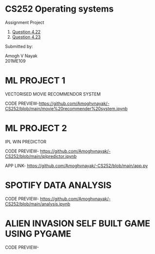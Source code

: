 

# CS252 Operating systems

Assignment Project



1. [Question 4.22](https://github.com/Amoghvnayak/-CS252/blob/main/4.22/4.22(new).c)
2. [Question 4.23](https://github.com/Amoghvnayak/-CS252/blob/main/4.23/4.23.c)

Submitted by:<br>

Amogh V Nayak<br>
201ME109


# ML PROJECT 1

VECTORISED MOVIE RECOMMENDOR SYSTEM

CODE PREVIEW-https://github.com/Amoghvnayak/-CS252/blob/main/movie%20recommender%20system.ipynb

# ML PROJECT 2

IPL WIN PREDICTOR

CODE PREVIEW- https://github.com/Amoghvnayak/-CS252/blob/main/iplpredictor.ipynb

APP LINK- https://github.com/Amoghvnayak/-CS252/blob/main/app.py


# SPOTIFY DATA ANALYSIS

CODE PREVIEW- https://github.com/Amoghvnayak/-CS252/blob/main/analysis.ipynb

# ALIEN INVASION SELF BUILT GAME USING PYGAME

CODE PREVIEW- 

